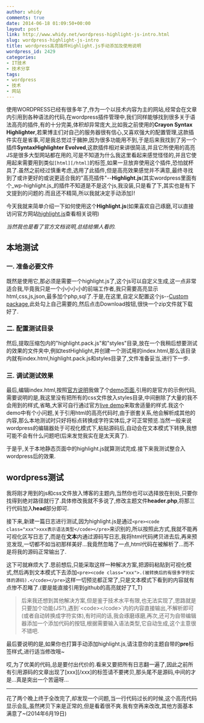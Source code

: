 ```yaml
---
author: whidy
comments: true
date: 2014-06-18 01:09:50+00:00
layout: post
link: http://www.whidy.net/wordpress-highlight-js-intro.html
slug: wordpress-highlight-js-intro
title: wordpress高亮插件Highlight.js手动添加及使用说明
wordpress_id: 2429
categories:
- IT技术
- 技术分享
tags:
- wordpress
- 技术
- 网站
---
```


使用WORDPRESS已经有很多年了,作为一个以技术内容为主的网站,经常会在文章内引用到各种语法的代码,在wordpress插件管理中,我们同样能够找到很多关于语法高亮的插件,有的十分完美,体积却异常庞大,比如我之前使用的**Crayon Syntax Highlighter**,若果博主们对自己的服务器很有信心,又喜欢强大的配置管理,这款插件实在是省事,可是我总觉过于臃肿,因为很多功能用不到,于是后来我找到了另一个插件**SyntaxHighlighter Evolved**,这款插件相对来讲很简洁,并且它所使用的高亮JS是很多大型网站都在用的,可是不知道为什么我这里看起来感觉怪怪的,并且它使用起来需要用到类似`[html][/html]`的标签,如果一旦放弃使用这个插件,恐怕就杯具了.虽然之前经过慎重考虑,选用了此插件,但是高亮效果感觉并不满意,最终寻找到了或许更好的或说更适合我的"高亮插件"--**Highlight.js**(其实wordpress里面有个_wp-highlight.js_的插件不知道是不是这个js,我没装,只是看了下,其实也是有下文提到的问题的.而且还不精简,所以我就决定手动添加)!

今天我就来简单介绍一下如何使用这个**Highlight.js**(如果喜欢自己琢磨,可以直接访问官方网站[highlight.js](http://highlightjs.org/)查看相关说明)

_当然我也是看了官方文档说明,总结给懒人看的._


## 本地测试




### 一. 准备必要文件


既然是使用它,那必须是需要一个highlight.js了,这个js可以自定义生成,这一点非常适合我,毕竟我只是一个小小小小的前端工作者,我只需要高亮显示html,css,js,json,最多加个php,sql了.于是,在这里,自定义配置这个js--[Custom package](http://highlightjs.org/download/),此处勾上自己需要的,然后点击Download按钮,很快一个zip文件就下载好了.

<!-- more -->


### 二. 配置测试目录


然后,提取压缩包内的"highlight.pack.js"和"styles"目录,放在一个我稍后想要测试的效果的文件夹中,例如testHighlight,并创建一个测试用的index.html,那么该目录内就有index.html,highlight.pack.js和styles目录了,文件准备妥当,进行下一步.


### 三. 调试测试效果


最后,编辑index.html,按照[官方说明](https://highlightjs.org/usage/)我做了个[demo页面](http://www.whidy.net/demos/testHighlight/index.html),引用的是官方的示例代码,需要说明的是,我这里没有把所有的css文件放入styles目录,中间删除了大量的我不会用到的样式,省略,大家可自行通过官方[live demo](http://highlightjs.org/static/test.html)来取舍适量的样式.我这个demo中有个小问题,关于引用html的高亮代码时,由于嵌套关系,他会解析成其他的内容,那么本地测试时只好将标点转换成字符实体后,才可正常预览.当然一般来说wordpress的编辑器处于可视化模式下,粘贴源码后,自动会在文本模式下转换,我想可能不会有什么问题吧(后来发觉我实在是太天真了).

于是乎,关于本地静态页面中的highlight.js就算测试完成.接下来我测试整合入wordpress后的效果.


## wordpress测试


我将刚才用到的js和css文件放入博客的主题内,当然你也可以选择放在别处,只要你找得到绝对路径就行了.具体修改我就不多说了,修改主题文件**header.php**,将那三行代码加入**head**部分即可.

接下来,新建一篇日志进行测试,因为highlight.js是通过`<pre><code class="xxx">xxx表示语法类型</code></pre>`来识别的,所以按照此方式,我就不能再可视化区写日志了,而是在**文本**内通过源码写日志,我将html代码拷贝进去后,再来预览发现,一切都不如当初那样美好...我竟然忽略了一点,html代码在被解析了...而不是将我的源码正常输出了.

这下可就麻烦大了.思前想后,只能采取这样一种解决方案,把源码粘贴到可视化模式,然后再到文本模式下去添加`<pre><code class="xxx">.(被转换后的有很多字符实体的源码).</code></pre>`这样一切预览都正常了,只是文本模式下看到的内容就有点惨不忍睹了.(要是能直接引用到github的高亮就好了T_T)


<blockquote>后来我还想到其他解决方案,但是鉴于技术水平有限,也无法实现了,思路就是只要加个功能(JS?),遇到`&lt;code&gt;&lt;/code&gt;`内的内容直接输出,不解析即可(或者自动转换成字符实体),有时间的话,我会琢磨琢磨,再次,还可为自带编辑器添加一个添加代码的按钮,根据需要输入语法类型,它自动生成,这个主意很不错吧.</blockquote>


最后要说明的是,如果你也打算手动添加highlight.js,请注意你的主题自带的**pre**标签样式,进行适当修改哦~

哎,为了优美的代码,总是要付出代价的.看来又要把所有日志翻一遍了,因此之前所有引用源码的文章出现了[xxx][/xxx]的标签请不要拷贝,那头尾不是源码,中间的才是...真是突出一个苦逼呀...



* * *



花了两个晚上终于全改完了,却发现一个问题,当一行代码过长的时候,这个高亮代码显示会乱,虽然拷贝下来是正常的,但是看着很不爽.我有空再来改改,其他方面基本满意了~(2014年6月19日)
